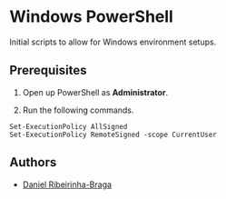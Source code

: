# Windows PowerShell

Initial scripts to allow for Windows environment setups.

## Prerequisites

1. Open up PowerShell as **Administrator**.

2. Run the following commands.

```shell
Set-ExecutionPolicy AllSigned
Set-ExecutionPolicy RemoteSigned -scope CurrentUser
```

## Authors

- [Daniel Ribeirinha-Braga](https://github.com/DBragz)
